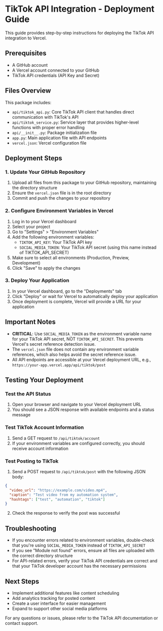 # TikTok API Integration - Deployment Guide

This guide provides step-by-step instructions for deploying the TikTok API integration to Vercel.

## Prerequisites

- A GitHub account
- A Vercel account connected to your GitHub
- TikTok API credentials (API Key and Secret)

## Files Overview

This package includes:

- `api/tiktok_api.py`: Core TikTok API client that handles direct communication with TikTok's API
- `api/tiktok_service.py`: Service layer that provides higher-level functions with proper error handling
- `api/__init__.py`: Package initialization file
- `app.py`: Main application file with API endpoints
- `vercel.json`: Vercel configuration file

## Deployment Steps

### 1. Update Your GitHub Repository

1. Upload all files from this package to your GitHub repository, maintaining the directory structure
2. Ensure the `vercel.json` file is in the root directory
3. Commit and push the changes to your repository

### 2. Configure Environment Variables in Vercel

1. Log in to your Vercel dashboard
2. Select your project
3. Go to "Settings" > "Environment Variables"
4. Add the following environment variables:
   - `TIKTOK_API_KEY`: Your TikTok API key
   - `SOCIAL_MEDIA_TOKEN`: Your TikTok API secret (using this name instead of TIKTOK_API_SECRET)
5. Make sure to select all environments (Production, Preview, Development)
6. Click "Save" to apply the changes

### 3. Deploy Your Application

1. In your Vercel dashboard, go to the "Deployments" tab
2. Click "Deploy" or wait for Vercel to automatically deploy your application
3. Once deployment is complete, Vercel will provide a URL for your application

## Important Notes

- **CRITICAL**: Use `SOCIAL_MEDIA_TOKEN` as the environment variable name for your TikTok API secret, NOT `TIKTOK_API_SECRET`. This prevents Vercel's secret reference detection issue.
- The `vercel.json` file does not contain any environment variable references, which also helps avoid the secret reference issue.
- All API endpoints are accessible at your Vercel deployment URL, e.g., `https://your-app.vercel.app/api/tiktok/post`

## Testing Your Deployment

### Test the API Status

1. Open your browser and navigate to your Vercel deployment URL
2. You should see a JSON response with available endpoints and a status message

### Test TikTok Account Information

1. Send a GET request to `/api/tiktok/account`
2. If your environment variables are configured correctly, you should receive account information

### Test Posting to TikTok

1. Send a POST request to `/api/tiktok/post` with the following JSON body:
```json
{
  "video_url": "https://example.com/video.mp4",
  "caption": "Test video from my automation system",
  "hashtags": ["test", "automation", "tiktok"]
}
```
2. Check the response to verify the post was successful

## Troubleshooting

- If you encounter errors related to environment variables, double-check that you're using `SOCIAL_MEDIA_TOKEN` instead of `TIKTOK_API_SECRET`
- If you see "Module not found" errors, ensure all files are uploaded with the correct directory structure
- For API-related errors, verify your TikTok API credentials are correct and that your TikTok developer account has the necessary permissions

## Next Steps

- Implement additional features like content scheduling
- Add analytics tracking for posted content
- Create a user interface for easier management
- Expand to support other social media platforms

For any questions or issues, please refer to the TikTok API documentation or contact support.
